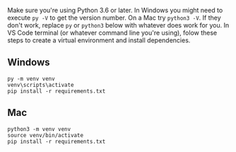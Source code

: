 Make sure you're using Python 3.6 or later. In Windows you might need to execute `py -V` to get the version number. On a Mac try `python3 -V`. If they don't work, replace `py` or `python3` below with whatever does work for you. In VS Code terminal (or whatever command line you're using), folow these steps to create a virtual environment and install dependencies.

Windows
-------

`py -m venv venv`  
`venv\scripts\activate`  
`pip install -r requirements.txt`

Mac
---

`python3 -m venv venv`  
`source venv/bin/activate`  
`pip install -r requirements.txt`
